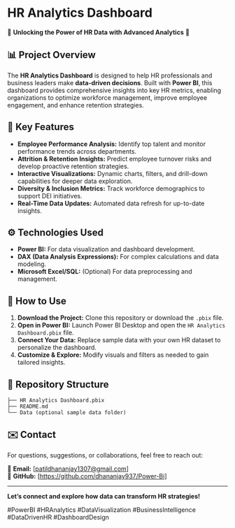 # HR Analytics Dashboard

🚀 **Unlocking the Power of HR Data with Advanced Analytics** 🚀  

## 📊 Project Overview
The **HR Analytics Dashboard** is designed to help HR professionals and business leaders make **data-driven decisions**. Built with **Power BI**, this dashboard provides comprehensive insights into key HR metrics, enabling organizations to optimize workforce management, improve employee engagement, and enhance retention strategies.

## 🔑 Key Features
- **Employee Performance Analysis:** Identify top talent and monitor performance trends across departments.
- **Attrition & Retention Insights:** Predict employee turnover risks and develop proactive retention strategies.
- **Interactive Visualizations:** Dynamic charts, filters, and drill-down capabilities for deeper data exploration.
- **Diversity & Inclusion Metrics:** Track workforce demographics to support DEI initiatives.
- **Real-Time Data Updates:** Automated data refresh for up-to-date insights.

## ⚙️ Technologies Used
- **Power BI:** For data visualization and dashboard development.
- **DAX (Data Analysis Expressions):** For complex calculations and data modeling.
- **Microsoft Excel/SQL:** (Optional) For data preprocessing and management.

## 🚀 How to Use
1. **Download the Project:** Clone this repository or download the `.pbix` file.
2. **Open in Power BI:** Launch Power BI Desktop and open the `HR Analytics Dashboard.pbix` file.
3. **Connect Your Data:** Replace sample data with your own HR dataset to personalize the dashboard.
4. **Customize & Explore:** Modify visuals and filters as needed to gain tailored insights.

## 📂 Repository Structure
```
├── HR Analytics Dashboard.pbix
├── README.md
└── Data (optional sample data folder)
```

## ✉️ Contact
For questions, suggestions, or collaborations, feel free to reach out:

📧 **Email:** [patildhananjay1307@gmail.com]  
🔗 **GitHub:** [https://github.com/dhananjay937/Power-Bi]

---

**Let’s connect and explore how data can transform HR strategies!**  

#PowerBI #HRAnalytics #DataVisualization #BusinessIntelligence #DataDrivenHR #DashboardDesign

